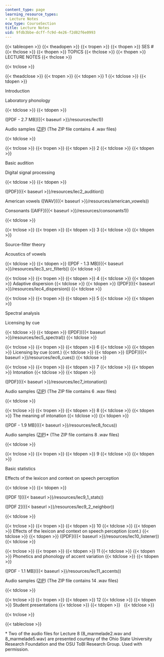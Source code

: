 ```yaml
---
content_type: page
learning_resource_types:
- Lecture Notes
ocw_type: CourseSection
title: Lecture Notes
uid: 9fdb3bbe-dcff-fc9d-4e26-f2d82f6e0993
---
```


{{< tableopen >}}
{{< theadopen >}}
{{< tropen >}}
{{< thopen >}}
SES #
{{< thclose >}}
{{< thopen >}}
TOPICS
{{< thclose >}}
{{< thopen >}}
LECTURE NOTES
{{< thclose >}}

{{< trclose >}}

{{< theadclose >}}
{{< tropen >}}
{{< tdopen >}}
1
{{< tdclose >}}
{{< tdopen >}}


Introduction

Laboratory phonology


{{< tdclose >}}
{{< tdopen >}}


([PDF - 2.7 MB]({{< baseurl >}}/resources/lec1))

Audio samples ([ZIP](/ans7870/24/24.910/s07/lecturenotes/lec1_audio.zip)) (The ZIP file contains 4 .wav files)


{{< tdclose >}}

{{< trclose >}}
{{< tropen >}}
{{< tdopen >}}
2
{{< tdclose >}}
{{< tdopen >}}


Basic audition

Digital signal processing


{{< tdclose >}}
{{< tdopen >}}


([PDF]({{< baseurl >}}/resources/lec2_audition))

American vowels ([WAV]({{< baseurl >}}/resources/american_vowels))

Consonants ([AIFF]({{< baseurl >}}/resources/consonants1))


{{< tdclose >}}

{{< trclose >}}
{{< tropen >}}
{{< tdopen >}}
3
{{< tdclose >}}
{{< tdopen >}}


Source-filter theory

Acoustics of vowels


{{< tdclose >}}
{{< tdopen >}}
([PDF - 1.3 MB]({{< baseurl >}}/resources/lec3_src_filterb))
{{< tdclose >}}

{{< trclose >}}
{{< tropen >}}
{{< tdopen >}}
4
{{< tdclose >}}
{{< tdopen >}}
Adaptive dispersion
{{< tdclose >}}
{{< tdopen >}}
([PDF]({{< baseurl >}}/resources/lec4_dispersion))
{{< tdclose >}}

{{< trclose >}}
{{< tropen >}}
{{< tdopen >}}
5
{{< tdclose >}}
{{< tdopen >}}


Spectral analysis

Licensing by cue


{{< tdclose >}}
{{< tdopen >}}
([PDF]({{< baseurl >}}/resources/lec5_spectral))
{{< tdclose >}}

{{< trclose >}}
{{< tropen >}}
{{< tdopen >}}
6
{{< tdclose >}}
{{< tdopen >}}
Licensing by cue (cont.)
{{< tdclose >}}
{{< tdopen >}}
([PDF]({{< baseurl >}}/resources/lec6_cues))
{{< tdclose >}}

{{< trclose >}}
{{< tropen >}}
{{< tdopen >}}
7
{{< tdclose >}}
{{< tdopen >}}
Intonation
{{< tdclose >}}
{{< tdopen >}}


([PDF]({{< baseurl >}}/resources/lec7_intonation))

Audio samples ([ZIP](/ans7870/24/24.910/s07/lecturenotes/lec7_audio.zip)) (The ZIP file contains 6 .wav files)


{{< tdclose >}}

{{< trclose >}}
{{< tropen >}}
{{< tdopen >}}
8
{{< tdclose >}}
{{< tdopen >}}
The meaning of intonation
{{< tdclose >}}
{{< tdopen >}}


([PDF - 1.9 MB]({{< baseurl >}}/resources/lec8_focus))

Audio samples ([ZIP](/ans7870/24/24.910/s07/lecturenotes/lec8_audio.zip))\* (The ZIP file contains 8 .wav files)


{{< tdclose >}}

{{< trclose >}}
{{< tropen >}}
{{< tdopen >}}
9
{{< tdclose >}}
{{< tdopen >}}


Basic statistics

Effects of the lexicon and context on speech perception


{{< tdclose >}}
{{< tdopen >}}


([PDF 1]({{< baseurl >}}/resources/lec9_1_stats))

([PDF 2]({{< baseurl >}}/resources/lec9_2_neighbor))


{{< tdclose >}}

{{< trclose >}}
{{< tropen >}}
{{< tdopen >}}
10
{{< tdclose >}}
{{< tdopen >}}
Effects of the lexicon and context on speech perception (cont.)
{{< tdclose >}}
{{< tdopen >}}
([PDF]({{< baseurl >}}/resources/lec10_listener))
{{< tdclose >}}

{{< trclose >}}
{{< tropen >}}
{{< tdopen >}}
11
{{< tdclose >}}
{{< tdopen >}}
Phonetics and phonology of accent variation
{{< tdclose >}}
{{< tdopen >}}


([PDF - 1.1 MB]({{< baseurl >}}/resources/lec11_accents))

Audio samples ([ZIP](/ans7870/24/24.910/s07/lecturenotes/lec11_audio.zip)) (The ZIP file contains 14 .wav files)


{{< tdclose >}}

{{< trclose >}}
{{< tropen >}}
{{< tdopen >}}
12
{{< tdclose >}}
{{< tdopen >}}
Student presentations
{{< tdclose >}}
{{< tdopen >}}
 
{{< tdclose >}}

{{< trclose >}}

{{< tableclose >}}

\* Two of the audio files for Lecture 8 (8\_marmelade2.wav and 8\_marmelade5.wav) are presented courtesy of the Ohio State University Research Foundation and the OSU ToBI Research Group. Used with permission.